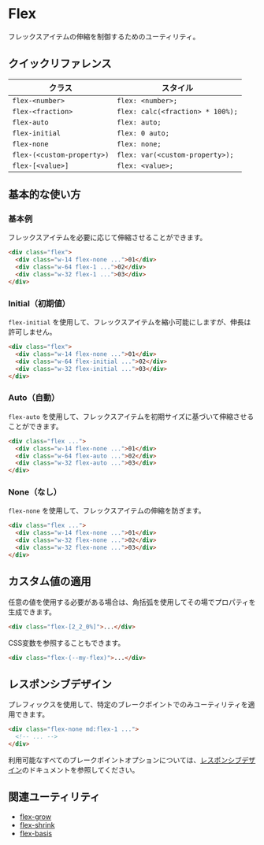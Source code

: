 # Flex

フレックスアイテムの伸縮を制御するためのユーティリティ。

## クイックリファレンス

| クラス | スタイル |
|-------|--------|
| `flex-<number>` | `flex: <number>;` |
| `flex-<fraction>` | `flex: calc(<fraction> * 100%);` |
| `flex-auto` | `flex: auto;` |
| `flex-initial` | `flex: 0 auto;` |
| `flex-none` | `flex: none;` |
| `flex-(<custom-property>)` | `flex: var(<custom-property>);` |
| `flex-[<value>]` | `flex: <value>;` |

## 基本的な使い方

### 基本例

フレックスアイテムを必要に応じて伸縮させることができます。

```html
<div class="flex">
  <div class="w-14 flex-none ...">01</div>
  <div class="w-64 flex-1 ...">02</div>
  <div class="w-32 flex-1 ...">03</div>
</div>
```

### Initial（初期値）

`flex-initial` を使用して、フレックスアイテムを縮小可能にしますが、伸長は許可しません。

```html
<div class="flex">
  <div class="w-14 flex-none ...">01</div>
  <div class="w-64 flex-initial ...">02</div>
  <div class="w-32 flex-initial ...">03</div>
</div>
```

### Auto（自動）

`flex-auto` を使用して、フレックスアイテムを初期サイズに基づいて伸縮させることができます。

```html
<div class="flex ...">
  <div class="w-14 flex-none ...">01</div>
  <div class="w-64 flex-auto ...">02</div>
  <div class="w-32 flex-auto ...">03</div>
</div>
```

### None（なし）

`flex-none` を使用して、フレックスアイテムの伸縮を防ぎます。

```html
<div class="flex ...">
  <div class="w-14 flex-none ...">01</div>
  <div class="w-32 flex-none ...">02</div>
  <div class="w-32 flex-none ...">03</div>
</div>
```

## カスタム値の適用

任意の値を使用する必要がある場合は、角括弧を使用してその場でプロパティを生成できます。

```html
<div class="flex-[2_2_0%]">...</div>
```

CSS変数を参照することもできます。

```html
<div class="flex-(--my-flex)">...</div>
```

## レスポンシブデザイン

プレフィックスを使用して、特定のブレークポイントでのみユーティリティを適用できます。

```html
<div class="flex-none md:flex-1 ...">
  <!-- ... -->
</div>
```

利用可能なすべてのブレークポイントオプションについては、[レスポンシブデザイン](/docs/responsive-design)のドキュメントを参照してください。

## 関連ユーティリティ

- [flex-grow](/docs/flex-grow)
- [flex-shrink](/docs/flex-shrink)
- [flex-basis](/docs/flex-basis)
